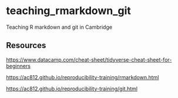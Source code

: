 # teaching_rmarkdown_git

Teaching R markdown and git in Cambridge 

## Resources

https://www.datacamp.com/cheat-sheet/tidyverse-cheat-sheet-for-beginners

https://ac812.github.io/reproducibility-training/rmarkdown.html

https://ac812.github.io/reproducibility-training/git.html

